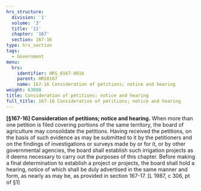 ```yaml
---
hrs_structure:
  division: '1'
  volume: '3'
  title: '11'
  chapter: '167'
  section: 167-16
type: hrs_section
tags:
  - Government
menu:
  hrs:
    identifier: HRS_0167-0016
    parent: HRS0167
    name: 167-16 Consideration of petitions; notice and hearing
weight: 63080
title: Consideration of petitions; notice and hearing
full_title: 167-16 Consideration of petitions; notice and hearing
---
```

**[§167-16] Consideration of petitions; notice and hearing.** When more than one petition is filed covering portions of the same territory, the board of agriculture may consolidate the petitions. Having received the petitions, on the basis of such evidence as may be submitted to it by the petitioners and on the findings of investigations or surveys made by or for it, or by other governmental agencies, the board shall establish such irrigation projects as it deems necessary to carry out the purposes of this chapter. Before making a final determination to establish a project or projects, the board shall hold a hearing, notice of which shall be duly advertised in the same manner and form, as nearly as may be, as provided in section 167-17\. [L 1987, c 306, pt of §1]